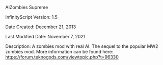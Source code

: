 AIZombies Supreme

InfinityScript Version: 1.5

Date Created: December 21, 2013

Last Modified Date: November 7, 2021

Description: A zombies mod with real AI. The sequel to the popular MW2 zombies mod. More information can be found here:
https://forum.teknogods.com/viewtopic.php?t=96330
